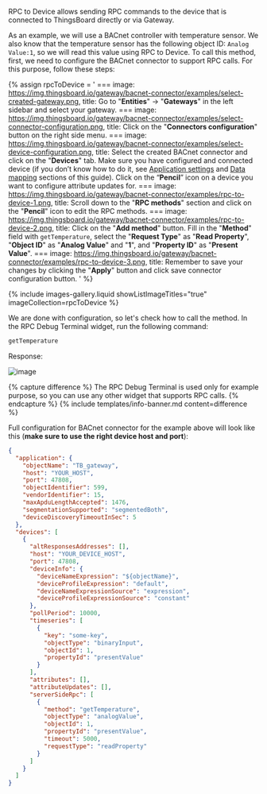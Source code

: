 RPC to Device allows sending RPC commands to the device that is connected to ThingsBoard directly 
or via Gateway.

As an example, we will use a BACnet controller with temperature sensor. We also know that the temperature sensor has the
following object ID: `Analog Value:1`, so we will read this value using RPC to Device. To call this method, first, 
we need to configure the BACnet connector to support RPC calls. For this purpose, follow these steps:

{% assign rpcToDevice = '
    ===
        image: https://img.thingsboard.io/gateway/bacnet-connector/examples/select-created-gateway.png,
        title: Go to "**Entities**" → "**Gateways**" in the left sidebar and select your gateway.
    ===
        image: https://img.thingsboard.io/gateway/bacnet-connector/examples/select-connector-configuration.png,
        title: Click on the "**Connectors configuration**" button on the right side menu.
    ===
        image: https://img.thingsboard.io/gateway/bacnet-connector/examples/select-device-configuration.png,
        title: Select the created BACnet connector and click on the "**Devices**" tab. Make sure you have configured and connected device (if you don’t know how to do it, see [Application settings](/docs/iot-gateway/config/bacnet/#application) and [Data mapping](/docs/iot-gateway/config/bacnet/#data-mapping) sections of this guide). Click on the “**Pencil**” icon on a device you want to configure attribute updates for.
    ===
        image: https://img.thingsboard.io/gateway/bacnet-connector/examples/rpc-to-device-1.png,
        title: Scroll down to the "**RPC methods**" section and click on the "**Pencil**" icon to edit the RPC methods.
    ===
        image: https://img.thingsboard.io/gateway/bacnet-connector/examples/rpc-to-device-2.png,
        title: Click on the "**Add method**" button. Fill in the "**Method**" field with `getTemperature`, select the "**Request Type**" as "**Read Property**", "**Object ID**" as "**Analog Value**" and "**1**", and "**Property ID**" as "**Present Value**".
    ===
        image: https://img.thingsboard.io/gateway/bacnet-connector/examples/rpc-to-device-3.png,
        title: Remember to save your changes by clicking the "**Apply**" button and click save connector configuration button.
'
%}

{% include images-gallery.liquid showListImageTitles="true" imageCollection=rpcToDevice %}

We are done with configuration, so let's check how to call the method. In the RPC Debug Terminal widget, run the 
following command:

```bash
getTemperature
```

Response:

![image](https://img.thingsboard.io/gateway/bacnet-connector/examples/rpc-to-device-4.png)

{% capture difference %}
The RPC Debug Terminal is used only for example purpose, so you can use any other widget that supports RPC calls.
{% endcapture %}
{% include templates/info-banner.md content=difference %}

Full configuration for BACnet connector for the example above will look like 
this (**make sure to use the right device host and port**):

```json
{
  "application": {
    "objectName": "TB_gateway",
    "host": "YOUR_HOST",
    "port": 47808,
    "objectIdentifier": 599,
    "vendorIdentifier": 15,
    "maxApduLengthAccepted": 1476,
    "segmentationSupported": "segmentedBoth",
    "deviceDiscoveryTimeoutInSec": 5
  },
  "devices": [
    {
      "altResponsesAddresses": [],
      "host": "YOUR_DEVICE_HOST",
      "port": 47808,
      "deviceInfo": {
        "deviceNameExpression": "${objectName}",
        "deviceProfileExpression": "default",
        "deviceNameExpressionSource": "expression",
        "deviceProfileExpressionSource": "constant"
      },
      "pollPeriod": 10000,
      "timeseries": [
        {
          "key": "some-key",
          "objectType": "binaryInput",
          "objectId": 1,
          "propertyId": "presentValue"
        }
      ],
      "attributes": [],
      "attributeUpdates": [],
      "serverSideRpc": [
        {
          "method": "getTemperature",
          "objectType": "analogValue",
          "objectId": 1,
          "propertyId": "presentValue",
          "timeout": 5000,
          "requestType": "readProperty"
        }
      ]
    }
  ]
}
```
